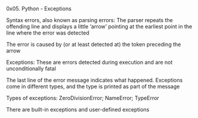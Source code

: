 0x05. Python - Exceptions

Syntax errors, also known as parsing errors:
The parser repeats the offending line and displays a little ‘arrow’ pointing at the earliest point in the line where the error was detected

The error is caused by (or at least detected at) the token preceding the arrow


Exceptions:
These are errors detected during execution and are not unconditionally fatal

The last line of the error message indicates what happened. Exceptions come in different types, and the type is printed as part of the message

Types of exceptions: ZeroDivisionError; NameError; TypeError

There are built-in exceptions and user-defined exceptions
